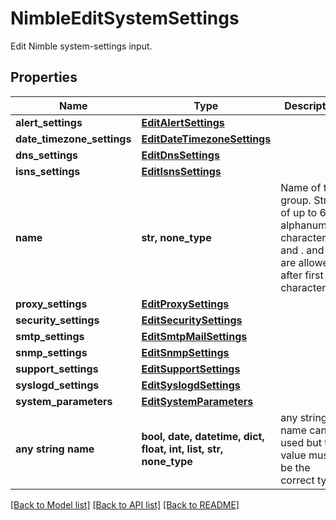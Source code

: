 # NimbleEditSystemSettings

Edit Nimble system-settings input.

## Properties
Name | Type | Description | Notes
------------ | ------------- | ------------- | -------------
**alert_settings** | [**EditAlertSettings**](EditAlertSettings.md) |  | [optional] 
**date_timezone_settings** | [**EditDateTimezoneSettings**](EditDateTimezoneSettings.md) |  | [optional] 
**dns_settings** | [**EditDnsSettings**](EditDnsSettings.md) |  | [optional] 
**isns_settings** | [**EditIsnsSettings**](EditIsnsSettings.md) |  | [optional] 
**name** | **str, none_type** | Name of the group. String of up to 64 alphanumeric characters, - and . and : are allowed after first character. | [optional] 
**proxy_settings** | [**EditProxySettings**](EditProxySettings.md) |  | [optional] 
**security_settings** | [**EditSecuritySettings**](EditSecuritySettings.md) |  | [optional] 
**smtp_settings** | [**EditSmtpMailSettings**](EditSmtpMailSettings.md) |  | [optional] 
**snmp_settings** | [**EditSnmpSettings**](EditSnmpSettings.md) |  | [optional] 
**support_settings** | [**EditSupportSettings**](EditSupportSettings.md) |  | [optional] 
**syslogd_settings** | [**EditSyslogdSettings**](EditSyslogdSettings.md) |  | [optional] 
**system_parameters** | [**EditSystemParameters**](EditSystemParameters.md) |  | [optional] 
**any string name** | **bool, date, datetime, dict, float, int, list, str, none_type** | any string name can be used but the value must be the correct type | [optional]

[[Back to Model list]](../README.md#documentation-for-models) [[Back to API list]](../README.md#documentation-for-api-endpoints) [[Back to README]](../README.md)


